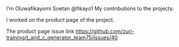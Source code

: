 I'm Oluwafikayomi Soetan @fikayo1
My contributions to the projects:

I worked on the product page of the project. 

The product page issue link https://github.com/zuri-training/t_and_c_generator_team75/issues/40